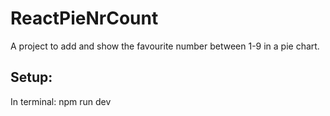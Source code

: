 # ReactPieNrCount
A project to add and show the favourite number between 1-9 in a pie chart.

## Setup:
In terminal: npm run dev
